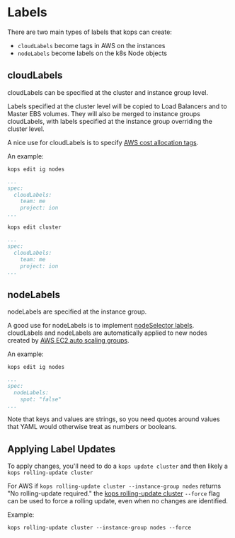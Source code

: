 # Labels

There are two main types of labels that kops can create:

* `cloudLabels` become tags in AWS on the instances
* `nodeLabels` become labels on the k8s Node objects

## cloudLabels

cloudLabels can be specified at the cluster and instance group level.

Labels specified at the cluster level will be copied to Load Balancers and to Master EBS volumes. They will also be merged to instance groups cloudLabels, with labels specified at the instance group overriding the cluster level.

A nice use for cloudLabels is to specify [AWS cost allocation tags](http://docs.aws.amazon.com/awsaccountbilling/latest/aboutv2/cost-alloc-tags.html).

An example:

`kops edit ig nodes`

```yaml
...
spec:
  cloudLabels:
    team: me
    project: ion
...
```

`kops edit cluster`

```yaml
...
spec:
  cloudLabels:
    team: me
    project: ion
...
```

## nodeLabels

nodeLabels are specified at the instance group.

A good use for nodeLabels is to implement [nodeSelector labels](https://kubernetes.io/docs/concepts/configuration/assign-pod-node/#step-two-add-a-nodeselector-field-to-your-pod-configuration).
cloudLabels and nodeLabels are automatically applied to new nodes created by [AWS EC2 auto scaling groups](https://aws.amazon.com/autoscaling/).

An example:

`kops edit ig nodes`

```yaml
...
spec:
  nodeLabels:
    spot: "false"
...
```

Note that keys and values are strings, so you need quotes around values that YAML would otherwise treat as numbers or booleans.

## Applying Label Updates

To apply changes, you'll need to do a `kops update cluster` and then likely a `kops rolling-update cluster`

For AWS if `kops rolling-update cluster --instance-group nodes` returns "No rolling-update required." the [kops rolling-update cluster](cli/kops_rolling-update_cluster.md) `--force` flag can be used to force a rolling update, even when no changes are identified.

Example:

`kops rolling-update cluster --instance-group nodes --force`
